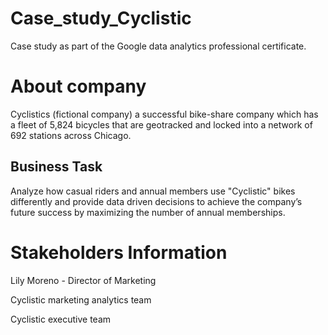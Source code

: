 # Case_study_Cyclistic
Case study as part of the Google data analytics professional certificate. 

# About company

Cyclistics (fictional company) a successful bike-share company which has a fleet of 5,824 bicycles that
are geotracked and locked into a network of 692 stations across Chicago. 


## Business Task

Analyze how casual riders and annual members use "Cyclistic" bikes differently and provide data driven decisions to achieve the company’s future success by maximizing the number of annual memberships. 


# Stakeholders Information

Lily Moreno - Director of Marketing

Cyclistic marketing analytics team

Cyclistic executive team



